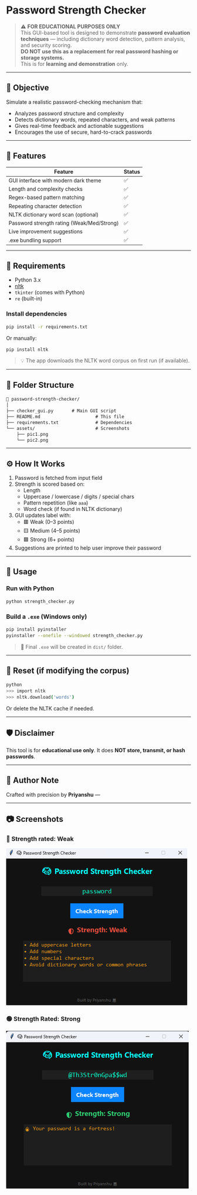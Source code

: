 # Password Strength Checker

> ⚠️ **FOR EDUCATIONAL PURPOSES ONLY**  
This GUI-based tool is designed to demonstrate **password evaluation techniques** — including dictionary word detection, pattern analysis, and security scoring.  
**DO NOT use this as a replacement for real password hashing or storage systems.**  
This is for **learning and demonstration** only.

---

## 🎯 Objective

Simulate a realistic password-checking mechanism that:

- Analyzes password structure and complexity
- Detects dictionary words, repeated characters, and weak patterns
- Gives real-time feedback and actionable suggestions
- Encourages the use of secure, hard-to-crack passwords

---

## 🧪 Features

| Feature                                 | Status |
|-----------------------------------------|--------|
| GUI interface with modern dark theme    | ✅     |
| Length and complexity checks            | ✅     |
| Regex-based pattern matching            | ✅     |
| Repeating character detection           | ✅     |
| NLTK dictionary word scan (optional)    | ✅     |
| Password strength rating (Weak/Med/Strong) | ✅     |
| Live improvement suggestions            | ✅     |
| .exe bundling support                   | ✅     |

---

## 🧰 Requirements

- Python 3.x  
- [nltk](https://pypi.org/project/nltk/)  
- `tkinter` (comes with Python)  
- `re` (built-in)

### Install dependencies

```bash
pip install -r requirements.txt
```

Or manually:

```bash
pip install nltk
```

> 💡 The app downloads the NLTK word corpus on first run (if available).

---

## 📁 Folder Structure

```
📁 password-strength-checker/
│
├── checker_gui.py       # Main GUI script
├── README.md                     # This file
├── requirements.txt              # Dependencies
└── assets/                       # Screenshots
    ├── pic1.png
    └── pic2.png
```

---

## ⚙️ How It Works

1. Password is fetched from input field
2. Strength is scored based on:
   - Length
   - Uppercase / lowercase / digits / special chars
   - Pattern repetition (like `aaa`)
   - Word check (if found in NLTK dictionary)
3. GUI updates label with:
   - 🟥 Weak (0–3 points)
   - 🟨 Medium (4–5 points)
   - 🟩 Strong (6+ points)
4. Suggestions are printed to help user improve their password

---

## 🚀 Usage

### Run with Python

```bash
python strength_checker.py
```

### Build a `.exe` (Windows only)

```bash
pip install pyinstaller
pyinstaller --onefile --windowed strength_checker.py
```

> 🧨 Final `.exe` will be created in `dist/` folder.

---

## 🧼 Reset (if modifying the corpus)

```bash
python
>>> import nltk
>>> nltk.download('words')
```

Or delete the NLTK cache if needed.

---

## 🛡️ Disclaimer

This tool is for **educational use only**. It does **NOT store, transmit, or hash passwords**.  


---

## 🧠 Author Note

Crafted with precision by **Priyanshu** —  


---

## 📷 Screenshots

### 🧠 Strength rated: Weak 
![Weak Password (common dictionary word)](assets/pic1.png)


### 🟢 Strength Rated: Strong
![Strong Password Result](assets/pic2.png)

